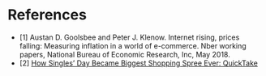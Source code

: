 # References
- [1] Austan D. Goolsbee and Peter J. Klenow. Internet rising, prices falling: Measuring inflation in a world of e-commerce. Nber working papers, National Bureau of Economic Research, Inc, May 2018.
- [2] [How Singles’ Day Became Biggest Shopping Spree Ever: QuickTake](https://www.washingtonpost.com/business/how-singles-day-became-biggest-shopping-spree-ever-quicktake/2020/11/09/ff52e6ae-22d6-11eb-9c4a-0dc6242c4814_story.html)
